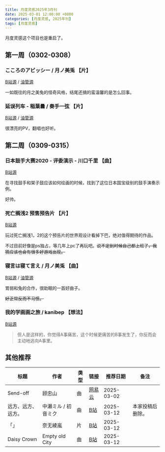 ```yaml
---
title: 月度灵感2025年3月刊
date: 2025-03-01 12:00:00 +0800
categories: [月度灵感, 2025年刊]
tags: [月度灵感]
---
```


月度灵感这个项目也是重启了。

## 第一周（0302-0308）

### こころのアビッシー / 月ノ美兎 【片】

[B站源](https://www.bilibili.com/video/BV1GtPteAEFz) /
[油管源](https://www.youtube.com/watch?v=nSycIDlsOsQ)

一如既往的月之美兔的怪奇风格，结尾还搞的蛮温馨的是怎么回事。

### 延误列车 - 稲葉曇 / 奏手一弦 【片】

[B站源](https://www.bilibili.com/video/BV1fZ9uYYE3S) / [油管源](https://youtu.be/J7jG7Vgrw18?si=RZcWbmeTwzDG1wPE)

很漂亮的PV，翻唱也好听。

## 第二周（0309-0315）

### 日本鼓手大赛2020 - 评委演示 - 川口千里 【曲】

[B站源](https://www.bilibili.com/video/BV1aT4y1c7xK)

在寻找鼓手和架子鼓应该如何绘画的时候，找到了这位日本国宝级别的鼓手演奏示例。

好帅。

### 死亡搁浅2 预售预告片 【片】

[B站源](https://www.bilibili.com/video/BV1vDRuYwEsd)

玩过死亡搁浅1，2的这个预告片的世界观设计看掉下巴，绝对值得期待的作品。

不过目前好像是ps独占，等几年上pc了再玩吧。~~说不定到时候自己都上班了，我猜应该也会有很多好游戏出现。~~

### 寝言は寝て言え / 月ノ美兎 【曲】

[B站源](https://www.bilibili.com/video/BV1k2RVYnE32) / [油管源](https://www.youtube.com/watch?v=BwLYn8or3dw)

胃弱和兔的合作，很助眠的一首好曲子。

~~好正常反而不习惯。~~

### 我的学画画之旅 / kanibep 【想法】

[B站源](https://www.bilibili.com/video/BV14qQKYYE1F/)

> 但人是这样的，你觉得A事痛苦，这个时候更痛苦的B事发生了，你反而会主动地逃向A事里。

## 其他推荐

| 标题               | 作者                | 类型 | 链接                                                | 推荐日期   | 备注             |
| ------------------ | ------------------- | ---- | --------------------------------------------------- | ---------- | ---------------- |
| Send-off           | 顾忠山              | 曲   | [网易云](http://163cn.tv/CqWSdeh)                   | 2025-03-02 |                  |
| 远方、远方、远方。 | 中瀬ミル / 初音ミク | 曲   | [B站](https://www.bilibili.com/video/BV12c411D7GQ/) | 2025-03-12 | 本家投稿后删除。 |
| 「」               | 奈无綾嵐            | 片   | [B站](https://www.bilibili.com/video/BV1UQx7eHEC4)  | 2025-03-12 |                  |
| Daisy Crown        | Empty old City      | 曲   | [B站](https://www.bilibili.com/video/BV1kjQHYAENf)  | 2025-03-12 |                  |
